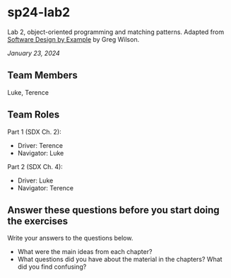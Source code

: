 # sp24-lab2
Lab 2, object-oriented programming and matching patterns. Adapted from [Software Design by Example](https://third-bit.com/sdxpy/) by Greg Wilson.

_January 23, 2024_

## Team Members
Luke, Terence

## Team Roles
Part 1 (SDX Ch. 2):
* Driver: Terence
* Navigator: Luke

Part 2 (SDX Ch. 4):
* Driver: Luke
* Navigator: Terence

## Answer these questions before you start doing the exercises
Write your answers to the questions below.

* What were the main ideas from each chapter?
* What questions did you have about the material in the chapters? What did you find confusing?

